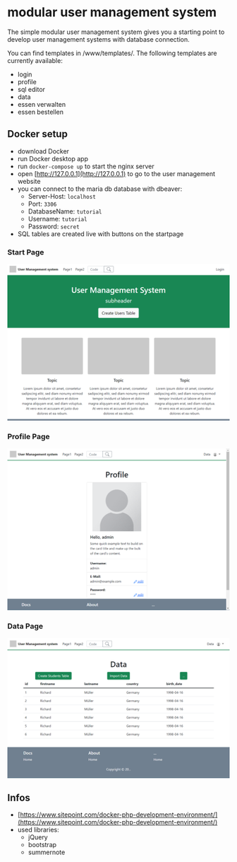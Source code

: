 # modular user management system

The simple modular user management system gives you a starting point to develop user management systems with database connection. 

You can find templates in /www/templates/. The following templates are currently available:
- login 
- profile 
- sql editor
- data 
- essen verwalten
- essen bestellen

## Docker setup
- download Docker
- run Docker desktop app
- run `docker-compose up` to start the nginx server
- open [http://127.0.0.1](http://127.0.0.1) to go to the user management website
- you can connect to the maria db database with dbeaver:
  - Server-Host: `localhost`
  - Port: `3306`
  - DatabaseName: `tutorial`
  - Username: `tutorial`
  - Password: `secret`  
- SQL tables are created live with buttons on the startpage 

### Start Page
![](./www/images/info1.png)

### Profile Page
![](./www/images/info2.png)

### Data Page
![](./www/images/info3.png)

## Infos
- [https://www.sitepoint.com/docker-php-development-environment/](https://www.sitepoint.com/docker-php-development-environment/)
- used libraries:
  - jQuery
  - bootstrap
  - summernote

